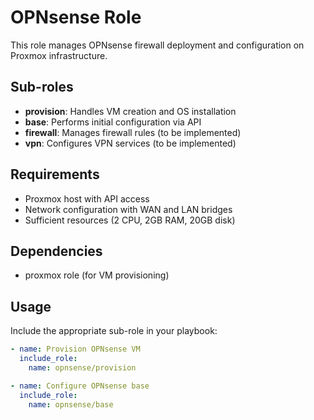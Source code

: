 # OPNsense Role

This role manages OPNsense firewall deployment and configuration on Proxmox infrastructure.

## Sub-roles

- **provision**: Handles VM creation and OS installation
- **base**: Performs initial configuration via API
- **firewall**: Manages firewall rules (to be implemented)
- **vpn**: Configures VPN services (to be implemented)

## Requirements

- Proxmox host with API access
- Network configuration with WAN and LAN bridges
- Sufficient resources (2 CPU, 2GB RAM, 20GB disk)

## Dependencies

- proxmox role (for VM provisioning)

## Usage

Include the appropriate sub-role in your playbook:

```yaml
- name: Provision OPNsense VM
  include_role:
    name: opnsense/provision

- name: Configure OPNsense base
  include_role:
    name: opnsense/base
```